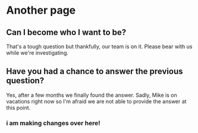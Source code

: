 <link href="test-customer-success/style/website.css" rel="stylesheet"></link> 
<link rel="test-customer-success/style/website.css" href="styles.css">
<style> @import url("test-customer-success/style/website.css"); </style>

# Another page

## Can I become who I want to be?

That's a tough question but thankfully, our team is on it. Please bear with us while we're investigating.

## Have you had a chance to answer the previous question?

Yes, after a few months we finally found the answer. Sadly, Mike is on vacations right now so I'm afraid we are not able to provide the answer at this point.

### i am making changes over here!



